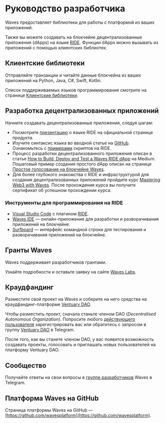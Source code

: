 # Руководство разработчика

Waves предоставляет библиотеки для работы с платформой из ваших приложений.

Также вы можете создавать на блокчейне децентрализованные приложения (dApps) на языке [RIDE](/ride/about-ride.md). Функции dApps можно вызывать из приложений с помощью клиентских библиотек.

## Клиентские библиотеки

Отправляйте транзакции и читайте данные блокчейна из ваших приложений на Python, Java, C#, Swift, Kotlin.

Список поддерживаемых языков программирования смотрите на странице [Клиентские библиотеки](/waves-api-and-sdk/client-libraries.md).

## Разработка децентрализованных приложений

Начните создавать децентрализованные приложения, следуя шагам:

- Посмотрите [презентацию](https://wavesplatform.com/products-ride) о языке RIDE на официальной странице продукта.
- Изучите синтаксис языка во вводной статье на [GitHub](https://github.com/KardanovIR/ride-introduction/blob/master/README.md). Ознакомьтесь с [примерами](https://github.com/wavesplatform/ride-examples) скриптов на RIDE.
- Процесс разработки децентрализованного приложения описан в статье [How to Build, Deploy and Test a Waves RIDE dApp](https://blog.wavesplatform.com/how-to-build-deploy-and-test-a-waves-ride-dapp-785311f58c2) на Medium. Пошаговый пример создания простого dApp описан на странице [Простое голосование на блокчейне Waves](/smart-contracts/simple-voting-on-the-waves-blockchain.md).
- Для более глубокого знакомства с RIDE и инфраструктурой для создания децентрализованных приложений пройдите курс [Mastering Web3 with Waves](https://stepik.org/course/54415/promo). После прохождения курса вы получите сертификат об успешном прохождении курса.

### Инструменты для программирования на RIDE

- [Visual Studio Code](https://code.visualstudio.com/) с плагином [RIDE](https://github.com/wavesplatform/ride-vscode).
- [Waves IDE](https://ide.wavesplatform.com/) — онлайн-приложение для разработки и разворачивания приложений на блокчейне.
- [Surfboard](https://github.com/wavesplatform/Surfboard) — интерфейс командной строки для тестирования и разворачивания приложений на блокчейне.

## Гранты Waves

Waves поддерживает разработчиков грантами.

Узнайте подробности и оставьте заявку на сайте [Waves Labs](https://waveslabs.com/grants?lang=ru).

## Краудфандинг

Разместите свой проект на Waves и соберите на него средства на краудфандинг-платформе [Ventuary DAO](https://beta.ventuary.space/).

Чтобы разместить проект, сначала станьте членом DAO (_Decentralised Autonomous Organization_). Попросите любого [действующего пользователя](https://beta.ventuary.space/community) зарегистрировать вас или обратитесь с запросом в группу [Ventuary DAO](https://t.me/ventuary_dao) в Telegram.

После того, как вы станете членом DAO, у вас появится возможность создавать проекты, голосовать и приглашать новых пользователей на платформу Ventuary DAO.

## Сообщество

Получайте ответы на свои вопросы в [группе разработчиков](https://t.me/waves_ride_dapps_dev) Waves в Telegram.

## Платформа Waves на GitHub

Страница платформы Waves на GitHub — [https://github.com/wavesplatform](https://github.com/wavesplatform).
